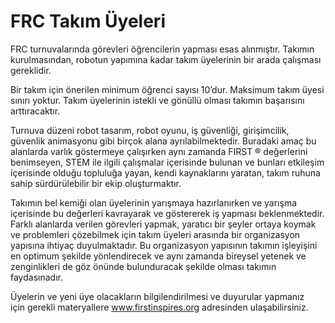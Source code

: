 # FRC Takım Üyeleri

FRC turnuvalarında görevleri öğrencilerin yapması esas alınmıştır. Takımın  
kurulmasından, robotun yapımına kadar takım üyelerinin bir arada çalışması gereklidir.  


Bir takım için önerilen minimum öğrenci sayısı 10’dur. Maksimum takım üyesi sınırı yoktur. Takım üyelerinin istekli ve gönüllü olması takımın başarısını arttıracaktır.

Turnuva düzeni robot tasarım, robot oyunu, iş güvenliği, girişimcilik, güvenlik animasyonu gibi birçok alana ayrılabilmektedir. Buradaki amaç bu alanlarda varlık göstermeye çalışırken aynı zamanda FIRST ® değerlerini benimseyen, STEM ile ilgili çalışmalar içerisinde bulunan ve bunları etkileşim içerisinde olduğu topluluğa yayan, kendi kaynaklarını yaratan, takım ruhuna sahip sürdürülebilir bir ekip oluşturmaktır.

Takımın bel kemiği olan üyelerinin yarışmaya hazırlanırken ve yarışma içerisinde bu değerleri kavrayarak ve göstererek iş yapması beklenmektedir. Farklı alanlarda verilen görevleri yapmak, yaratıcı bir şeyler ortaya koymak ve problemleri çözebilmek için takım üyeleri arasında bir organizasyon yapısına ihtiyaç duyulmaktadır. Bu organizasyon yapısının takımın işleyişini en optimum şekilde yönlendirecek ve aynı zamanda bireysel yetenek ve zenginlikleri de göz önünde bulunduracak şekilde olması takımın faydasınadır.

Üyelerin ve yeni üye olacakların bilgilendirilmesi ve duyurular yapmanız  
için gerekli materyallere www.firstinspires.org adresinden ulaşabilirsiniz.


